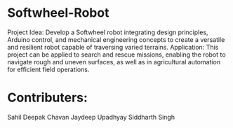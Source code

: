# Softwheel-Robot
Project Idea: Develop a Softwheel robot integrating design principles, Arduino control, and mechanical engineering concepts to create a versatile and resilient robot capable of traversing varied terrains.
Application: This project can be applied to search and rescue missions, enabling the robot to navigate rough and uneven surfaces, as well as in agricultural automation for efficient field operations.
# Contributers:
Sahil Deepak Chavan
Jaydeep Upadhyay
Siddharth Singh
